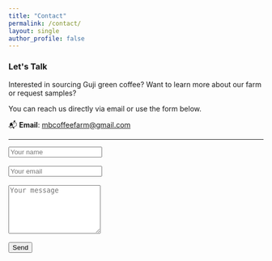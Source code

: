 ```yaml
---
title: "Contact"
permalink: /contact/
layout: single
author_profile: false
---
```


### Let's Talk

Interested in sourcing Guji green coffee? Want to learn more about our farm or request samples?

You can reach us directly via email or use the form below.

📬 **Email**: [mbcoffeefarm@gmail.com](mailto:mbcoffeefarm@gmail.com)

---

<form action="https://formsubmit.co/mbcoffeefarm@gmail.com" method="POST">
  <input type="text" name="name" placeholder="Your name" required><br><br>
  <input type="email" name="email" placeholder="Your email" required><br><br>
  <textarea name="message" placeholder="Your message" rows="6" required></textarea><br><br>
  <button type="submit">Send</button>
</form>
